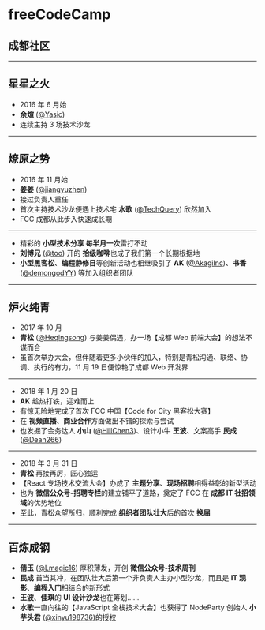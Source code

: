 # freeCodeCamp

## 成都社区

---

## 星星之火

 - 2016 年 6 月始
 - **余煊** ([@Yasic](https://github.com/Yasic))
 - 连续主持 3 场技术沙龙

---

## 燎原之势

 - 2016 年 11 月始
 - **姜姜** ([@jiangyuzhen](https://github.com/jiangyuzhen))
 - 接过负责人重任
 - 首次主持技术沙龙便遇上技术宅 **水歌** ([@TechQuery](https://github.com/TechQuery)) 欣然加入
 - FCC 成都从此步入快速成长期
---
 - 精彩的 **小型技术分享 每半月一次**雷打不动
 - **刘博兄** ([@too](https://github.com/too)) 开的 **拾级咖啡**也成了我们第一个长期根据地
 - **小型黑客松**、**编程静修日**等创新活动也相继吸引了 **AK** ([@Akagilnc](https://github.com/Akagilnc))、**书香** ([@demongodYY](https://github.com/demongodYY)) 等加入组织者团队

---

## 炉火纯青

 - 2017 年 10 月
 - **青松** ([@Heqingsong](https://github.com/Heqingsong)) 与姜姜偶遇，办一场【成都 Web 前端大会】的想法不谋而合
 - 虽首次举办大会，但伴随着更多小伙伴的加入，特别是青松沟通、联络、协调、执行的有力，11 月 19 日便惊艳了成都 Web 开发界
---
 - 2018 年 1 月 20 日
 - **AK** 趁热打铁，迎难而上
 - 有惊无险地完成了首次 FCC 中国【Code for City 黑客松大赛】
 - 在 **视频直播**、**商业合作**方面做出不错的探索与尝试
 - 也发掘了会务达人 **小山** ([@HillChen3](https://github.com/HillChen3))、设计小牛 **王波**、文案高手 **民成** ([@Dean266](https://github.com/Dean266))
---
 - 2018 年 3 月 31 日
 - **青松** 再接再厉，匠心独运
 - 【React 专场技术交流大会】办成了 **主题分享**、**现场招聘**相得益彰的新型活动
 - 也为 **微信公众号-招聘专栏**的建立铺平了道路，奠定了 FCC 在 **成都 IT 社招领域**的优势地位
 - 至此，青松众望所归，顺利完成 **组织者团队壮大**后的首次 **换届**

---

## 百炼成钢

 - **倩玉** ([@Lmagic16](https://github.com/Lmagic16)) 厚积薄发，开创 **微信公众号-技术周刊**
 - **民成** 首当其冲，在团队壮大后第一个非负责人主办小型沙龙，而且是 **IT 观影**、**编程入门**相结合的新形式
 - **王波**、**佳琪**的 **UI 设计沙龙**也在筹划……
 - **水歌**一直向往的【JavaScript 全栈技术大会】也获得了 NodeParty 创始人 **小芋头君** ([@xinyu198736](https://github.com/xinyu198736))的授权